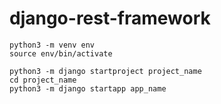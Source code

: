 # django-rest-framework

```
python3 -m venv env
source env/bin/activate
```

```
python3 -m django startproject project_name
cd project_name
python3 -m django startapp app_name
```
